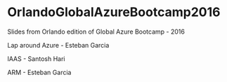 # OrlandoGlobalAzureBootcamp2016


Slides from Orlando edition of Global Azure Bootcamp - 2016


Lap around Azure - Esteban Garcia


IAAS - Santosh Hari


ARM - Esteban Garcia
